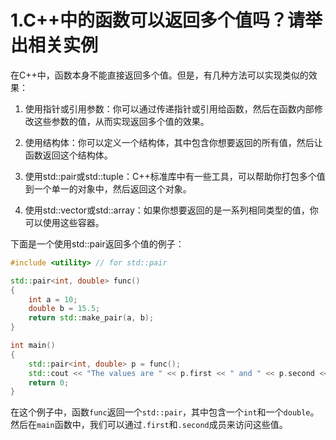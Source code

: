 # 1.C++中的函数可以返回多个值吗？请举出相关实例

在C++中，函数本身不能直接返回多个值。但是，有几种方法可以实现类似的效果：

1. 使用指针或引用参数：你可以通过传递指针或引用给函数，然后在函数内部修改这些参数的值，从而实现返回多个值的效果。

2. 使用结构体：你可以定义一个结构体，其中包含你想要返回的所有值，然后让函数返回这个结构体。

3. 使用std::pair或std::tuple：C++标准库中有一些工具，可以帮助你打包多个值到一个单一的对象中，然后返回这个对象。

4. 使用std::vector或std::array：如果你想要返回的是一系列相同类型的值，你可以使用这些容器。

下面是一个使用std::pair返回多个值的例子：

```cpp
#include <utility> // for std::pair

std::pair<int, double> func()
{
    int a = 10;
    double b = 15.5;
    return std::make_pair(a, b);
}

int main()
{
    std::pair<int, double> p = func();
    std::cout << "The values are " << p.first << " and " << p.second << std::endl;
    return 0;
}
```

在这个例子中，函数`func`返回一个`std::pair`，其中包含一个`int`和一个`double`。然后在`main`函数中，我们可以通过`.first`和`.second`成员来访问这些值。